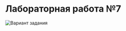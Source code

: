 # Лабораторная работа №7
![Вариант задания](https://sun1-90.userapi.com/8v4ueW4z9C2_XLqq8yAOoYUXzHUaFRZSr7_4qQ/MuObQBES_ik.jpg)
